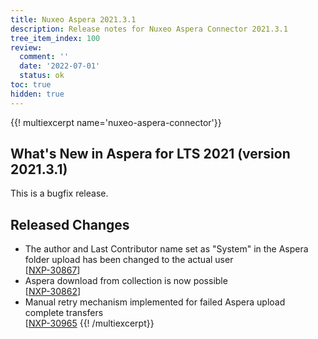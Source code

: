 ```yaml
---
title: Nuxeo Aspera 2021.3.1
description: Release notes for Nuxeo Aspera Connector 2021.3.1
tree_item_index: 100
review:
  comment: ''
  date: '2022-07-01'
  status: ok
toc: true
hidden: true
---
```


{{! multiexcerpt name='nuxeo-aspera-connector'}}
## What's New in Aspera for LTS 2021 (version 2021.3.1)

This is a bugfix release.

## Released Changes

- The author and Last Contributor name set as "System" in the Aspera folder upload has been changed to the actual user<br/>[[NXP-30867](https://jira.nuxeo.com/browse/NXP-30867)]
- Aspera download from collection is now possible<br/>[[NXP-30862](https://jira.nuxeo.com/browse/NXP-30862)]
- Manual retry mechanism implemented for failed Aspera upload complete transfers<br/>[[NXP-30965](https://jira.nuxeo.com/browse/NXP-30965)
{{! /multiexcerpt}}
